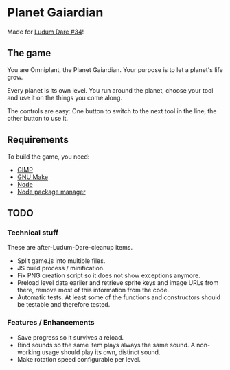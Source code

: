 # Planet Gaiardian

Made for [Ludum Dare #34](http://ludumdare.com/compo/2015/12/09/welcome-to-ludum-dare-34/)!

## The game

You are Omniplant, the Planet Gaiardian. Your purpose is to let a planet's
life grow.

Every planet is its own level. You run around the planet, choose your tool and
use it on the things you come along.

The controls are easy: One button to switch to the next tool in the line,
the other button to use it.

## Requirements

To build the game, you need:
- [GIMP](http://www.gimp.org/)
- [GNU Make](https://www.gnu.org/software/make/)
- [Node](https://nodejs.org/)
- [Node package manager](https://www.npmjs.com/)

## TODO

### Technical stuff

These are after-Ludum-Dare-cleanup items.

- Split game.js into multiple files.
- JS build process / minification.
- Fix PNG creation script so it does not show exceptions anymore.
- Preload level data earlier and retrieve sprite keys and image URLs from there,
  remove most of this information from the code.
- Automatic tests. At least some of the functions and constructors should be
  testable and therefore tested.

### Features / Enhancements

- Save progress so it survives a reload.
- Bind sounds so the same item plays always the same sound. A non-working usage
  should play its own, distinct sound.
- Make rotation speed configurable per level.
